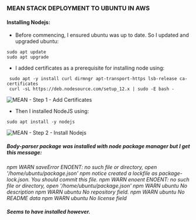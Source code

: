 ### MEAN STACK DEPLOYMENT TO UBUNTU IN AWS

#### Installing Nodejs:
* Before commencing, I ensured ubuntu was up to date. So I updated and upgraded ubuntu:
```
sudo apt update
sudo apt upgrade
```
* I added certificates as a prerequisite for installing node using:
```
 sudo apt -y install curl dirmngr apt-transport-https lsb-release ca-certificates
 curl -sL https://deb.nodesource.com/setup_12.x | sudo -E bash -
 ```
 ![MEAN - Step 1 - Add Certificates](https://user-images.githubusercontent.com/116941965/211064623-73bd5694-4277-483e-b779-b565060b78d4.PNG)
 
 * Then I installed NodeJS using:
```
sudo apt install -y nodejs
```
![MEAN - Step 2 - Install Nodejs](https://user-images.githubusercontent.com/116941965/211075270-e7bae615-cfe9-4327-b8d0-ee79a4a25a6e.PNG)



##### Body-parser package was installed with node package manager but I get this message:
*npm WARN saveError ENOENT: no such file or directory, open '/home/ubuntu/package.json'
npm notice created a lockfile as package-lock.json. You should commit this file.
npm WARN enoent ENOENT: no such file or directory, open '/home/ubuntu/package.json'
npm WARN ubuntu No description
npm WARN ubuntu No repository field.
npm WARN ubuntu No README data
npm WARN ubuntu No license field*
##### Seems to have installed however.
